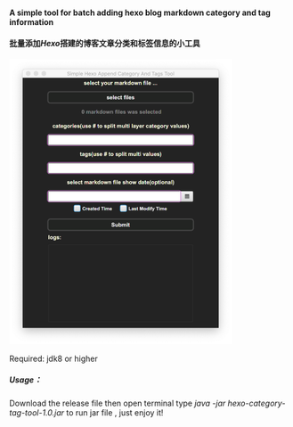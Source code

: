 #### A simple tool for batch adding hexo blog markdown category and tag information

#### 批量添加*Hexo*搭建的博客文章分类和标签信息的小工具  

<img src="https://raw.githubusercontent.com/BackendRobot/markdown-reference/master/hexo-categories-and-tags-tool.png" width="400px" height="512px"/>

Required: jdk8 or higher

##### Usage：

Download the release file then open terminal type *java -jar hexo-category-tag-tool-1.0.jar* to run jar file , just enjoy it!
